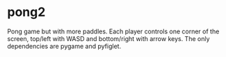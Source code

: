 # pong2
Pong game but with more paddles. Each player controls one corner of the screen, 
top/left with WASD and bottom/right with arrow keys. The only dependencies are pygame and pyfiglet.
